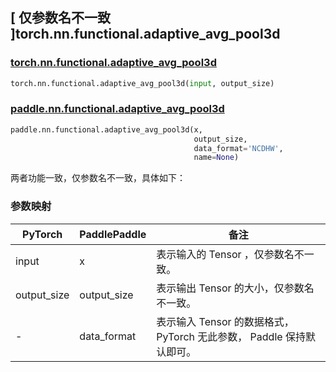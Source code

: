 ## [ 仅参数名不一致 ]torch.nn.functional.adaptive_avg_pool3d

### [torch.nn.functional.adaptive_avg_pool3d](https://pytorch.org/docs/stable/generated/torch.ao.nn.quantized.functional.adaptive_avg_pool3d.html?highlight=adaptive_avg_pool3d#torch.ao.nn.quantized.functional.adaptive_avg_pool3d)

```python
torch.nn.functional.adaptive_avg_pool3d(input, output_size)
```

### [paddle.nn.functional.adaptive_avg_pool3d](https://www.paddlepaddle.org.cn/documentation/docs/zh/develop/api/paddle/nn/functional/adaptive_avg_pool3d_cn.html)

```python
paddle.nn.functional.adaptive_avg_pool3d(x,
                                         output_size,
                                         data_format='NCDHW',
                                         name=None)
```

两者功能一致，仅参数名不一致，具体如下：

### 参数映射
| PyTorch       | PaddlePaddle | 备注                                                   |
| ------------- | ------------ | ------------------------------------------------------ |
| input           | x           | 表示输入的 Tensor ，仅参数名不一致。               |
| output_size           | output_size           | 表示输出 Tensor 的大小，仅参数名不一致。               |
| -           | data_format           | 表示输入 Tensor 的数据格式， PyTorch 无此参数， Paddle 保持默认即可。               |
